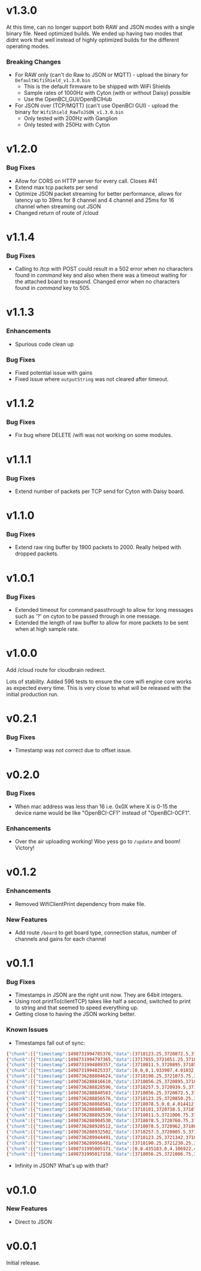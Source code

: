 # v1.3.0

At this time, can no longer support both RAW and JSON modes with a single binary file. Need optimized builds. We ended up having two modes that didnt work that well instead of highly optimized builds for the different operating modes.

### Breaking Changes

* For RAW only (can't do Raw to JSON or MQTT) - upload the binary for `DefaultWifiShield_v1.3.0.bin`
  * This is the default firmware to be shipped with WiFi Shields
  * Sample rates of 1000Hz with Cyton (with or without Daisy) possible
  * Use the OpenBCI_GUI/OpenBCIHub
* For JSON over (TCP/MQTT) (can't use OpenBCI GUI) - upload the binary for `WifiShield_RawToJSON_v1.3.0.bin`
  * Only tested with 200Hz with Ganglion
  * Only tested with 250Hz with Cyton

# v1.2.0

### Bug Fixes

* Allow for CORS on HTTP server for every call. Closes #41
* Extend max tcp packets per send
* Optimize JSON packet streaming for better performance, allows for latency up to 39ms for 8 channel and 4 channel and 25ms for 16 channel when streaming out JSON
* Changed return of route of /cloud

# v1.1.4

### Bug Fixes

* Calling to /tcp with POST could result in a 502 error when no characters found in _command_ key and also when there was a timeout waiting for the attached board to respond. Changed error when no characters found in _command_ key to 505.

# v1.1.3

### Enhancements

* Spurious code clean up

### Bug Fixes

* Fixed potential issue with gains
* Fixed issue where `outputString` was not cleared after timeout.

# v1.1.2

### Bug Fixes

* Fix bug where DELETE /wifi was not working on some modules.

# v1.1.1

### Bug Fixes

* Extend number of packets per TCP send for Cyton with Daisy board.

# v1.1.0

### Bug Fixes

* Extend raw ring buffer by 1900 packets to 2000. Really helped with dropped packets.

# v1.0.1

### Bug Fixes

* Extended timeout for command passthrough to allow for long messages such as '?' on cyton to be passed through in one message.
* Extended the length of raw buffer to allow for more packets to be sent when at high sample rate.

# v1.0.0

Add /cloud route for cloudbrain redirect.

Lots of stability. Added 596 tests to ensure the core wifi engine core works as expected every time. This is very close to what will be released with the initial production run.

# v0.2.1

### Bug Fixes

* Timestamp was not correct due to offset issue.

# v0.2.0

### Bug Fixes

* When mac address was less than 16 i.e. 0x0X where X is 0-15 the device name would be like "OpenBCI-CF1" instead of "OpenBCI-0CF1".

### Enhancements

* Over the air uploading working! Woo yess go to `/update` and boom! Victory!

# v0.1.2

### Enhancements

* Removed WifiClientPrint dependency from make file.

### New Features

* Add route `/board` to get board type, connection status, number of channels and gains for each channel

# v0.1.1

### Bug Fixes

* Timestamps in JSON are the right unit now. They are 64bit integers.
* Using root.printTo(clientTCP) takes like half a second, switched to print to string and that seemed to speed everything up.
* Getting close to having the JSON working better.

### Known Issues

* Timestamps fall out of sync:
```bash
{"chunk":[{"timestamp":1498731994785376,"data":[3718123.25,3720872.5,3718749.25,3720179.75,3718101,3715262.25,Infinity,3724404]},{"timestamp":1498731994789373,"data":[3718078.5,0,1.942749,3717989.25,3720872.5,3718659.75,3720246.75,3718056.25]},{"timestamp":1498731994793373,"data":[3717989.25,3720872.5,3718659.75,3720246.75,3718056.25,3715262.25,Infinity,3724560.5]}],"count":17488}
{"chunk":[{"timestamp":1498731994797365,"data":[3717855,3721051.25,3718570.25,3720179.75,3718391.5,3715329.25,Infinity,3724337]},{"timestamp":1498731994801403,"data":[Infinity,3724605.25,0,1.942734,1.942711,4.014413,4.050549,0]},{"timestamp":1498731994805362,"data":[3717899.75,3720760.75,3718548,3720492.5,3718190.25,3715217.5,Infinity,3724605.25]}],"count":17489}
{"chunk":[{"timestamp":1498731994809357,"data":[3718011.5,3720895,3718570.25,3720202,3718391.5,3715351.75,Infinity,3724426.5]},{"timestamp":1498731994813353,"data":[1.954601,8.110682,0,3720312,0,0,1.919922,0]},{"timestamp":1498731994817347,"data":[3717966.75,3720515,3718324.5,3720246.75,3718235,3715485.75,Infinity,3724448.75]},{"timestamp":1498731994821341,"data":[3717832.75,3720805.5,3718525.5,3720068,3718011.5,3715374,Infinity,3724538.25]}],"count":17490}
{"chunk":[{"timestamp":1498731994825337,"data":[0,0,0,1.933907,4.01032,0,4.007946,1.933792]},{"timestamp":1498731994829335,"data":[3718123.25,3721319.5,3718793.75,3720626.75,3717989.25,3715217.5,Infinity,3724717]},{"timestamp":1498736288800626,"data":[3718123.25,3721319.5,3718793.75,3720626.75,3717989.25,3715217.5,Infinity,3724717]}],"count":17491}
{"chunk":[{"timestamp":1498736288804624,"data":[3718190.25,3721073.75,3718771.5,Infinity,1.954601,-Infinity,0,0]},{"timestamp":1498736288808667,"data":[3718056.25,3720850.25,3718816.25,3720425.5,3717989.25,3715329.25,Infinity,3724627.75]},{"timestamp":1498736288812619,"data":[3718145.75,3720850.25,3718637.25,3720626.75,3718078.5,3715485.75,Infinity,3724471.25]}],"count":17492}
{"chunk":[{"timestamp":1498736288816610,"data":[3718056.25,3720895,3718637.25,3720515,3718190.25,3715195.25,Infinity,3724337]},{"timestamp":1498736288820618,"data":[3718056.25,3720850.25,3718525.5,3720537.25,3718346.75,3715262.25,Infinity,3724426.5]},{"timestamp":1498736288824602,"data":[3718011.5,3720984.25,3718682,3720671.5,3718302,3715150.5,Infinity,3724471.25]}],"count":17493}
{"chunk":[{"timestamp":1498736288828596,"data":[3718257.5,3720939.5,3718726.75,3720403.25,3718078.5,3715351.75,Infinity,3724404]},{"timestamp":1498736288832596,"data":[3718235,3721029,3718592.75,3720023.25,3718235,3715396.25,0,4.014412]},{"timestamp":1498736288836596,"data":[3718190.25,3720805.5,3718816.25,3720425.5,3718324.5,3715150.5,Infinity,3724180.5]}],"count":17494}
{"chunk":[{"timestamp":1498736288840583,"data":[3718056.25,3720872.5,3718548,3720269,3718212.75,3714815.25,Infinity,3724136]},{"timestamp":1498736288844585,"data":[3718145.75,3721029,3718436.25,3720380.75,3718190.25,3715172.75,Infinity,3724270]},{"timestamp":1498736288848626,"data":[Infinity,3724314.75,0,1.942734,1.942711,3715284.5,Infinity,0]},{"timestamp":1498736288852574,"data":[3718302,3720827.75,3718369.25,3720358.5,3718123.25,3715150.5,Infinity,3724314.75]}],"count":17495}
{"chunk":[{"timestamp":1498736288856576,"data":[3718123.25,3720850.25,3718391.5,3720269,3718123.25,3715240,Infinity,3724381.75]},{"timestamp":1498736288860567,"data":[1.942734,3718279.75,3720693.75,3718615,3720246.75,3717922,3715038.75,Infinity]},{"timestamp":1498736288864563,"data":[3718279.75,3720693.75,3718615,3720246.75,3717922,3715038.75,Infinity,3724091.25]}],"count":17496}
{"chunk":[{"timestamp":1498736288868561,"data":[3718078.5,0,0,4.014412,4.011159,0,0,0]},{"timestamp":1498736288872561,"data":[3718168,3720895,3718570.25,3720291.5,3718279.75,3715150.5,Infinity,3724337]},{"timestamp":1498736288876554,"data":[3718101,3720805.5,3718503.25,3720068,3717966.75,3715172.75,Infinity,3724270]}],"count":17497}
{"chunk":[{"timestamp":1498736288880548,"data":[3718101,3720738.5,3718726.75,3720179.75,3718123.25,3715485.75,Infinity,3724538.25]},{"timestamp":1498736288884589,"data":[3718324.5,3720760.75,3718704.5,3720224.25,3718145.75,3715329.25,Infinity,3724650]},{"timestamp":1498736288888543,"data":[3718302,3720738.5,3718503.25,3720403.25,3718235,3715351.75,Infinity,3724605.25]}],"count":17498}
{"chunk":[{"timestamp":1498736288892539,"data":[3718011.5,3721006.75,3718503.25,3720358.5,3718324.5,3715284.5,Infinity,3724493.5]},{"timestamp":1498736288896531,"data":[3717989.25,3720962,3718413.75,3720179.75,3718168,3714949.25,Infinity,3724605.25]},{"timestamp":1498736288900531,"data":[3717989.25,3720962,3718413.75,3720179.75,3718168,3714949.25,Infinity,3724605.25]}],"count":17499}
{"chunk":[{"timestamp":1498736288904530,"data":[3718078.5,3720760.75,3718413.75,3720179.75,3717966.75,3715150.5,Infinity,3724448.75]},{"timestamp":1498736288908524,"data":[0,1.999527,3718101,3720559.5,3718905.5,3720202,3718011.5,3715396.25]},{"timestamp":1498736288912520,"data":[3718101,3720559.5,3718905.5,3720202,3718011.5,3715396.25,Infinity,3724426.5]},{"timestamp":1498736288916518,"data":[3718391.5,3720850.25,3718838.5,3720425.5,3718279.75,3715463.5,Infinity,3724448.75]}],"count":17500}
{"chunk":[{"timestamp":1498736288920512,"data":[3718078.5,3720962,3718682,3720336,3718168,3715150.5,Infinity,3724404]},{"timestamp":1498736288924559,"data":[3718056.25,3720939.5,3718637.25,3720269,3718078.5,3715217.5,0,4.014412]},{"timestamp":1498736288928504,"data":[3718056.25,3720962,3718615,3720224.25,3717944.5,3715038.75,Infinity,3724448.75]}],"count":17501}
{"chunk":[{"timestamp":1498736288932502,"data":[3718257.5,3720805.5,3718726.75,3720269,3718145.75,3715083.5,Infinity,3724538.25]},{"timestamp":1498736289936498,"data":[0,1.942749,3717989.25,3721453.75,3718883.25,3720269,3718235,3715172.75]},{"timestamp":1498736289940494,"data":[3717989.25,3721453.75,3718883.25,3720269,3718235,3715172.75,Infinity,3724493.5]}],"count":17502}
{"chunk":[{"timestamp":1498736289944491,"data":[3718123.25,3721342,3718637.25,3720068,3718101,3715284.5,Infinity,3724381.75]},{"timestamp":1498736289948488,"data":[3717899.75,3721073.75,3718726.75,3719933.75,3718056.25,3715329.25,0,4.014412]},{"timestamp":1498736289952483,"data":[3717966.75,3721185.5,3718793.75,3720135,3718034,3715172.75,Infinity,3724516]}],"count":17503}
{"chunk":[{"timestamp":1498736289956481,"data":[3718190.25,3721230.25,3718928,3720246.75,3718056.25,3714949.25,Infinity,3724471.25]},{"timestamp":1498736289960477,"data":[3718302,3720984.25,3718995,3720202,3718011.5,3715217.5,Infinity,3724560.5]},{"timestamp":1498736289964515,"data":[3718235,3720447.75,3718659.75,3720179.75,3718168,3715217.5,Infinity,3724359.5]},{"timestamp":1498731995001169,"data":[3718190.25,3720760.75,3718637.25,3720269,3718123.25,3715262.25,Infinity,3724314.75]}],"count":17504}
{"chunk":[{"timestamp":1498731995005171,"data":[0,8.435183,0,4.106922,4.106492,2.002465,0,NaN]},{"timestamp":1498731995009163,"data":[3718078.5,3721185.5,3718592.75,3720291.5,3718078.5,3715262.25,Infinity,3724381.75]},{"timestamp":1498731995013161,"data":[3718235,3721096,3718793.75,3720336,3718279.75,3715262.25,Infinity,3724493.5]}],"count":17505}
{"chunk":[{"timestamp":1498731995017158,"data":[3718056.25,3721006.75,3718793.75,3720425.5,3718346.75,3715150.5,0,1.942734]},{"timestamp":1498731995021155,"data":[3718056.25,3721006.75,3718458.5,3720358.5,3718391.5,3715105.75,Infinity,0]},{"timestamp":1498731995025150,"data":[3718078.5,3721118.5,3718235,3720269,3718078.5,3714949.25,Infinity,3724426.5]}],"count":17506}
```
* Infinity in JSON? What's up with that?

# v0.1.0

### New Features

* Direct to JSON

# v0.0.1

Initial release.
